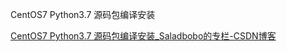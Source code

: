CentOS7 Python3.7 源码包编译安装

[CentOS7 Python3.7 源码包编译安装_Saladbobo的专栏-CSDN博客](https://blog.csdn.net/Saladbobo/article/details/100539429)

